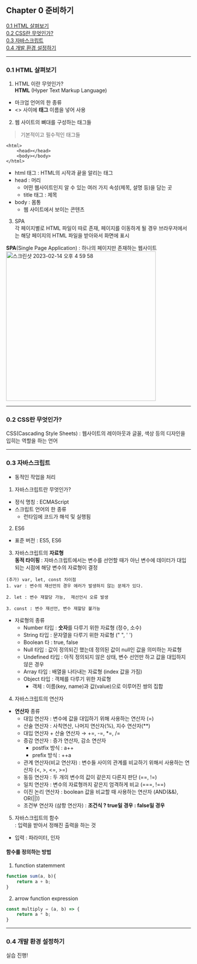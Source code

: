 ## Chapter 0 준비하기

[0.1 HTML 살펴보기](#01-html-살펴보기)  
[0.2 CSS란 무엇인가?](#02-css란-무엇인가)  
[0.3 자바스크립트](#03-자바스크립트)  
[0.4 개발 환경 설정하기](#04-개발-환경-설정하기)  

---

### 0.1 HTML 살펴보기

1. HTML 이란 무엇인가?  
**HTML** (Hyper Text Markup Language)
- 마크업 언어의 한 종류
- <> 사이에 **태그** 이름을 넣어 사용

2. 웹 사이트의 뼈대를 구성하는 태그들  
> 기본적이고 필수적인 태그들  

~~~
<html>
    <head></head>
    <body></body>
</html>
~~~

- html 태그 : HTML의 시작과 끝을 알리는 태그
- head : 머리 
    - 어떤 웹사이트인지 알 수 있는 여러 가지 속성(제목, 설명 등)을 담는 곳
    - title 태그 : 제목
- body : 몸통
    - 웹 사이트에서 보이는 콘텐츠

3. SPA  
각 페이지별로 HTML 파일이 따로 존재, 페이지를 이동하게 될 경우 브라우저에서는 해당 페이지의 HTML 파일을 받아와서 화면에 표시

**SPA**(Single Page Application) 
: 하나의 페이지만 존재하는 웹사이트   
<img width="408" alt="스크린샷 2023-02-14 오후 4 59 58" src="https://user-images.githubusercontent.com/101851472/218733622-8cc588a6-1aca-49e6-8f3b-5ff05b725066.png">

---

### 0.2 CSS란 무엇인가?  
CSS(Cascading Style Sheets) : 웹사이트의 레이아웃과 글꼴, 색상 등의 디자인을 입히는 역할을 하는 언어

---

### 0.3 자바스크립트  
- 동적인 작업을 처리

1. 자바스크립트란 무엇인가? 
- 정식 명칭 : ECMAScript
- 스크립트 언어의 한 종류
    - 런타임에 코드가 해석 및 실행됨

2. ES6
- 표준 버전 : ES5, ES6

3. 자바스크립트의 **자료형**  
**동적 타이핑** : 자바스크립트에서는 변수를 선언할 때가 아닌 변수에 데이터가 대입되는 시점에 해당 변수의 자료형이 결정  
~~~
(추가) var, let, const 차이점
1. var : 변수의 재선언의 경우 에러가 발생하지 않는 문제가 있다.

2. let : 변수 재할당 가능,  재선언시 오류 발생

3. const : 변수 재선언, 변수 재할당 불가능
~~~

- 자료형의 종류
    - Number 타입 : **숫자**를 다루기 위한 자료형 (정수, 소수)
    - String 타입 : 문자열을 다루기 위한 자료형 (" ", ' ')
    - Boolean 타 : true, false
    - Null 타입 : 값이 정의되긴 했는데 정의된 값이 null인 값을 의미하는 자료형
    - Undefined 타입 : 아직 정의되지 않은 상태, 변수 선언만 하고 값을 대입하지 않은 경우
    - Array 타입 : 배열을 나타내는 자료형 (index 값을 가짐)
    - Object 타입 : 객체를 다루기 위한 자료형
        - 객체 : 이름(key, name)과 값(value)으로 이루어진 쌍의 집합

4. 자바스크립트의 연산자  
- **연산자** 종류
    - 대입 연산자 : 변수에 값을 대입하기 위해 사용하는 연산자 (=)
    - 산술 연산자 : 사칙연산, 나머지 연산자(%), 지수 연산자(**)
    - 대입 연산자 + 산술 연산자 → +=, -=, *=, /=
    - 증감 연산자 : 증가 연산자, 감소 연산자
        - postfix 방식 : a++
        - prefix 방식 : ++a
    - 관계 연산자(비교 연산자) : 변수들 사이의 관계를 비교하기 위해서 사용하는 연산자 (<,  >, <=, >=)
    - 동등 연산자 : 두 개의 변수의 값이 같은지 다른지 판단 (==, !=)
    - 일치 연산자 : 변수의 자료형까지 같은지 엄격하게 비교 (===, !==)
    - 이진 논리 연산자 : boolean 값을 비교할 때 사용하는 연산자 (AND(&&), OR(||))
    - 조건부 연산자 (삼항 연산자) : **조건식 ? true일 경우 : false일 경우**

5. 자바스크립트의 함수  
: 입력을 받아서 정해진 출력을 하는 것
- 입력 : 파라미터, 인자

#### 함수를 정의하는 방법  
1. function statemment
~~~javaScript
function sum(a, b){
    return a + b;
}
~~~

2. arrow function expression
~~~javaScript
const multiply = (a, b) => {
    return a * b;
}
~~~

---

### 0.4 개발 환경 설정하기
실습 진행!
